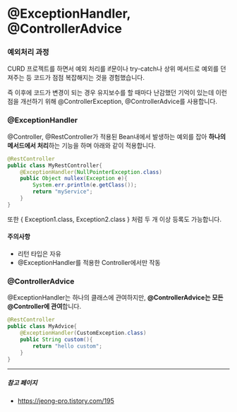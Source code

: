 # @ExceptionHandler, @ControllerAdvice

### 예외처리 과정

CURD 프로젝트를 하면서 예외 처리를 if문이나 try-catch나 상위 메서드로 예외를 던져주는 등 코드가 점점 복잡해지는 것을 경험했습니다.

즉 이후에 코드가 변경이 되는 경우 유지보수를 할 때마다 난감했던 기억이 있는데 이런 점을 개선하기 위해 @ControllerException, @ControllerAdvice를 사용합니다.

### @ExceptionHandler

@Controller, @RestController가 적용된 Bean내에서 발생하는 예외를 잡아 **하나의 메서드에서 처리**하는 기능을 하며 아래와 같이 적용합니다.

```java
@RestController
public class MyRestController{
   	@ExceptionHandler(NullPointerException.class)
    public Object nullex(Exception e){
        System.err.println(e.getClass());
        return "myService";
    }
}
```

또한 { Exception1.class, Exception2.class } 처럼 두 개 이상 등록도 가능합니다.

#### 주의사항

- 리턴 타입은 자유
- @ExceptionHandler를 적용한 Controller에서만 작동

### @ControllerAdvice

@ExceptionHandler는 하나의 클래스에 관여하지만, **@ControllerAdvice는 모든 @Controller에 관여**합니다.

```java
@RestController
public class MyAdvice{
    @ExceptionHandler(CustomException.class)
    public String custom(){
        return "hello custom";
    }
}
```



--------

##### 참고 페이지

- https://jeong-pro.tistory.com/195